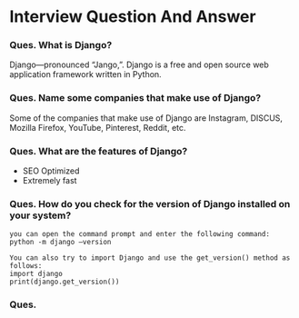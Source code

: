 # Interview Question And Answer

### Ques. What is Django?
Django—pronounced “Jango,”. Django is a free and open source web application framework written in Python.

### Ques. Name some companies that make use of Django?
Some of the companies that make use of Django are Instagram, DISCUS, Mozilla Firefox, YouTube, Pinterest, Reddit, etc.

### Ques. What are the features of Django?
* SEO Optimized
* Extremely fast

### Ques. How do you check for the version of Django installed on your system?
```
you can open the command prompt and enter the following command:
python -m django –version
```
```
You can also try to import Django and use the get_version() method as follows:
import django
print(django.get_version())
```

### Ques. 

